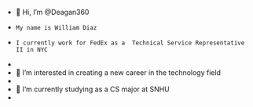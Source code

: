 - 👋 Hi, I’m @Deagan360
-     My name is William Diaz
-     I currently work for FedEx as a  Technical Service Representative II in NYC
-     
- 👀 I’m interested in creating a new career in the technology field
- 
- 🌱 I’m currently studying as a CS major at SNHU
- 
<!---
Deagan360/Deagan360 is a ✨ special ✨ repository because its `README.md` (this file) appears on your GitHub profile.
You can click the Preview link to take a look at your changes.
--->
